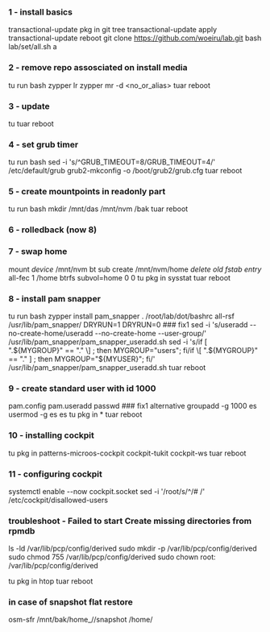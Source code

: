 ### 1 - install basics
transactional-update pkg in git tree
transactional-update apply
transactional-update reboot
git clone https://github.com/woeiru/lab.git
bash lab/set/all.sh a

### 2 - remove repo assosciated on install media
tu run bash
	zypper lr
	zypper mr -d <no_or_alias>
tuar
reboot

### 3 - update
tu
tuar
reboot

### 4 - set grub timer
tu run bash
    sed -i 's/^GRUB_TIMEOUT=8/GRUB_TIMEOUT=4/' /etc/default/grub
	grub2-mkconfig -o /boot/grub2/grub.cfg
tuar
reboot

### 5 - create mountpoints in readonly part
tu run bash
    mkdir /mnt/das /mnt/nvm /bak
tuar
reboot

### 6 - rolledback (now 8)

### 7 - swap home
mount *device* /mnt/nvm
bt sub create /mnt/nvm/home
*delete old fstab entry*
all-fec 1 /home btrfs subvol=home 0 0
tu pkg in sysstat
tuar
reboot

### 8 - install pam snapper
tu run bash
    zypper install pam_snapper
    . /root/lab/dot/bashrc
    all-rsf /usr/lib/pam_snapper/ DRYRUN=1 DRYRUN=0
    ### fix1 
    sed -i 's/useradd --no-create-home/useradd --no-create-home --user-group/' /usr/lib/pam_snapper/pam_snapper_useradd.sh
    sed -i 's/if \[ ".${MYGROUP}" == "." \] ; then MYGROUP="users"; fi/if \[ ".${MYGROUP}" == "." \] ; then MYGROUP="${MYUSER}"; fi/' /usr/lib/pam_snapper/pam_snapper_useradd.sh
tuar
reboot

### 9 - create standard user with id 1000
pam.config
pam.useradd <username> <usergroup>
passwd <username>
    ### fix1 alternative
    groupadd -g 1000 es
    usermod -g es es
tu pkg in *
tuar
reboot

### 10 - installing cockpit
tu pkg in patterns-microos-cockpit cockpit-tukit cockpit-ws
tuar
reboot

### 11 - configuring cockpit
systemctl enable --now cockpit.socket
sed -i '/root/s/^/# /' /etc/cockpit/disallowed-users

### troubleshoot - Failed to start Create missing directories from rpmdb
ls -ld /var/lib/pcp/config/derived
sudo mkdir -p /var/lib/pcp/config/derived
sudo chmod 755 /var/lib/pcp/config/derived
sudo chown root: /var/lib/pcp/config/derived

tu pkg in htop
tuar
reboot

### in case of snapshot flat restore
osm-sfr /mnt/bak/home_<username>/<sNr>/snapshot /home/<username>



